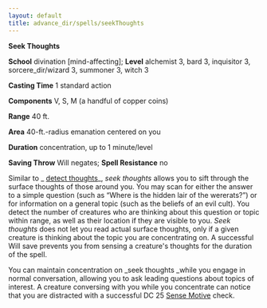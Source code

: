 ```yaml
---
layout: default
title: advance_dir/spells/seekThoughts
---
```

 **Seek Thoughts**

**School** divination [mind-affecting]; **Level** alchemist 3, bard 3, inquisitor 3, sorcere_dir/wizard 3, summoner 3, witch 3

**Casting Time** 1 standard action

**Components** V, S, M (a handful of copper coins)

**Range** 40 ft.

**Area** 40-ft.-radius emanation centered on you

**Duration** concentration, up to 1 minute/level

**Saving Throw** Will negates; **Spell Resistance** no

Similar to _ [detect thoughts](../../spell_dir/detectThoughts#_detect-thoughts)_, _seek thoughts_ allows you to sift through the surface thoughts of those around you. You may scan for either the answer to a simple question (such as “Where is the hidden lair of the wererats?”) or for information on a general topic (such as the beliefs of an evil cult). You detect the number of creatures who are thinking about this question or topic within range, as well as their location if they are visible to you. _Seek thoughts_ does not let you read actual surface thoughts, only if a given creature is thinking about the topic you are concentrating on. A successful Will save prevents you from sensing a creature's thoughts for the duration of the spell.

You can maintain concentration on _seek thoughts _while you engage in normal conversation, allowing you to ask leading questions about topics of interest. A creature conversing with you while you concentrate can notice that you are distracted with a successful DC 25 [Sense Motive](../../skill_dir/senseMotive#_sense-motive) check.

